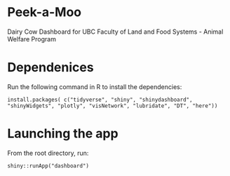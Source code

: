 # Peek-a-Moo
Dairy Cow Dashboard for UBC Faculty of Land and Food Systems - Animal Welfare Program

# Dependenices
Run the following command in R to install the dependencies:

`install.packages(
c("tidyverse",
"shiny",
"shinydashboard",
"shinyWidgets",
"plotly",
"visNetwork",
"lubridate",
"DT",
"here"))`

# Launching the app
From the root directory, run: 

`shiny::runApp("dashboard")`
